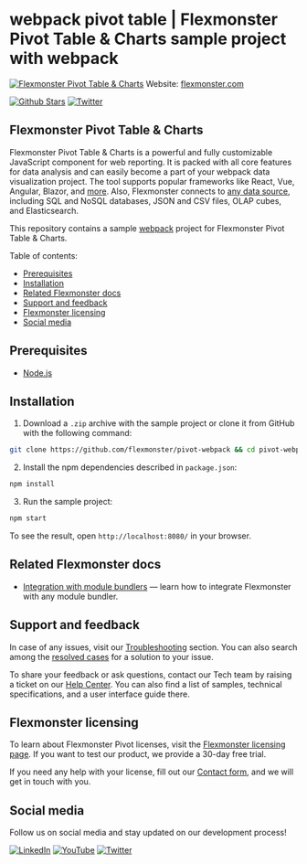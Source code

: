 # webpack pivot table | Flexmonster Pivot Table & Charts sample project with webpack
[![Flexmonster Pivot Table & Charts](https://cdn.flexmonster.com/readmes/webpack.webp)](https://www.flexmonster.com?r=sample_wbpck)
Website: [flexmonster.com](https://www.flexmonster.com?r=sample_wbpck)

[![Github Stars](https://img.shields.io/github/stars/flexmonster?style=social)](https://github.com/flexmonster) [![Twitter](https://img.shields.io/twitter/follow/Flexmonster?style=social)](https://twitter.com/Flexmonster)

## Flexmonster Pivot Table & Charts
Flexmonster Pivot Table & Charts is a powerful and fully customizable JavaScript component for web reporting. It is packed with all core features for data analysis and can easily become a part of your webpack data visualization project. The tool supports popular frameworks like React, Vue, Angular, Blazor, and [more](https://www.flexmonster.com/doc/available-tutorials-integration?r=sample_wbpck). Also, Flexmonster connects to [any data source](https://www.flexmonster.com/doc/supported-data-sources?r=sample_wbpck), including SQL and NoSQL databases, JSON and CSV files, OLAP cubes, and Elasticsearch. 

This repository contains a sample [webpack](https://webpack.js.org/) project for Flexmonster Pivot Table & Charts.

Table of contents:

* [Prerequisites](#prerequisites)
* [Installation](#installation)
* [Related Flexmonster docs](#related-flexmonster-docs)
* [Support and feedback](#support-and-feedback)
* [Flexmonster licensing](#flexmonster-licensing)
* [Social media](#social-media)

## Prerequisites

- [Node.js](https://nodejs.org/en/)

## Installation

1. Download a `.zip` archive with the sample project or clone it from GitHub with the following command:
```bash
git clone https://github.com/flexmonster/pivot-webpack && cd pivot-webpack
```

2. Install the npm dependencies described in `package.json`:

```bash
npm install
```

3. Run the sample project:

```bash
npm start
```
To see the result, open `http://localhost:8080/` in your browser.

## Related Flexmonster docs

- [Integration with module bundlers](https://www.flexmonster.com/doc/integration-with-module-bundlers?r=sample_wbpck) — learn how to integrate Flexmonster with any module bundler.

## Support and feedback

In case of any issues, visit our [Troubleshooting](https://www.flexmonster.com/doc/typical-errors?r=sample_wbpck) section. You can also search among the [resolved cases](https://www.flexmonster.com/technical-support?r=sample_wbpck) for a solution to your issue.

To share your feedback or ask questions, contact our Tech team by raising a ticket on our [Help Center](https://www.flexmonster.com/help-center?r=sample_wbpck). You can also find a list of samples, technical specifications, and a user interface guide there.

## Flexmonster licensing

To learn about Flexmonster Pivot licenses, visit the [Flexmonster licensing page](https://www.flexmonster.com/pivot-table-editions-and-pricing?r=sample_wbpck). 
If you want to test our product, we provide a 30-day free trial.

If you need any help with your license, fill out our [Contact form](https://www.flexmonster.com/contact-our-team?r=sample_wbpck), and we will get in touch with you.

## Social media

Follow us on social media and stay updated on our development process!

[![LinkedIn](https://img.shields.io/badge/LinkedIn-blue?style=for-the-badge&logo=linkedin&logoColor=white)](https://linkedin.com/company/flexmonster) [![YouTube](https://img.shields.io/badge/YouTube-red?style=for-the-badge&logo=youtube&logoColor=white)](https://youtube.com/user/FlexMonsterPivot) [![Twitter](https://img.shields.io/badge/Twitter-blue?style=for-the-badge&logo=twitter&logoColor=white)](https://twitter.com/flexmonster)
